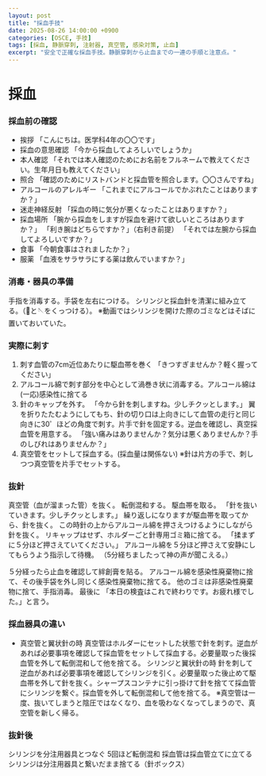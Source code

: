 ```yaml
---
layout: post
title: "採血手技"
date: 2025-08-26 14:00:00 +0900
categories: [OSCE, 手技]
tags: [採血, 静脈穿刺, 注射器, 真空管, 感染対策, 止血]
excerpt: "安全で正確な採血手技。静脈穿刺から止血までの一連の手順と注意点。"
---
```


# 採血

### 採血前の確認

- 挨拶
「こんにちは。医学科4年の〇〇です」
- 採血の意思確認
「今から採血してよろしいでしょうか」
- 本人確認
「それでは本人確認のためにお名前をフルネームで教えてください。生年月日も教えてください」
- 照合
「確認のためにリストバンドと採血管を照合します。〇〇さんですね」
- アルコールのアレルギー
「これまでにアルコールでかぶれたことはありますか？」
- 迷走神経反射
「採血の時に気分が悪くなったことはありますか？」
- 採血場所
「腕から採血をしますが採血を避けて欲しいところはありますか？」
「利き腕はどちらですか？」（右利き前提）
「それでは左腕から採血してよろしいですか？」
- 食事 
「今朝食事はされましたか？」
- 服薬
「血液をサラサラにする薬は飲んでいますか？」
 
 
### 消毒・器具の準備
 
手指を消毒する。手袋を左右につける。
シリンジと採血針を清潔に組み立てる。（💉と🪡をくっつける）。
※動画ではシリンジを開けた際のゴミなどはそばに置いておいていた。
 
 
### 実際に刺す

1. 刺す血管の7cm近位あたりに駆血帯を巻く
「きつすぎませんか？軽く握ってください」
2. アルコール綿で刺す部分を中心として渦巻き状に消毒する。アルコール綿は(一応)感染性に捨てる
3. 針のキャップを外す。
「今から針を刺しますね。少しチクッとします。」
翼を折りたたむようにしてもち、針の切り口は上向きにして血管の走行と同じ向きに30゜ほどの角度で刺す。片手で針を固定する。逆血を確認し、真空採血管を用意する。
「強い痛みはありませんか？気分は悪くありませんか？手のしびれはありませんか？」
4. 真空管をセットして採血する。(採血量は関係ない)
※針は片方の手で、刺しつつ真空管を片手でセットする。
 
 
### 抜針

真空管（血が溜まった管）を抜く。
転倒混和する。
駆血帯を取る。
「針を抜いていきます。少しチクッとします。」
繰り返しになりますが駆血帯を取ってから、針を抜く。
この時針の上からアルコール綿を押さえつけるようにしながら針を抜く。
リキャップはせず、ホルダーごと針専用ゴミ箱に捨てる。
「揉まずに５分ほど押さえていてください。」
アルコール綿を５分ほど押さえて安静にしてもらうよう指示して待機。
（5分経ちましたって神の声が聞こえる。）
 
５分経ったら止血を確認して絆創膏を貼る。
アルコール綿を感染性廃棄物に捨て、その後手袋を外し同じく感染性廃棄物に捨てる。
他のゴミは非感染性廃棄物に捨て、手指消毒。
最後に
「本日の検査はこれで終わりです。お疲れ様でした。」と言う。
 
### 採血器具の違い

- 真空管と翼状針の時
真空管はホルダーにセットした状態で針を刺す。逆血があれば必要事項を確認して採血管をセットして採血する。必要量取った後採血管を外して転倒混和して他を捨てる。
シリンジと翼状針の時
針を刺して逆血があれば必要事項を確認してシリンジを引く。必要量取った後止めて駆血帯を外して針を抜く。シャープスコンテナに引っ掛けて針を捨てて採血管にシリンジを繋ぐ。採血管を外して転倒混和して他を捨てる。
※真空管は一度、抜いてしまうと陰圧ではなくなり、血を吸わなくなってしまうので、真空管を新しく帰る。
 
### 抜針後

シリンジを分注用器具とつなぐ
5回ほど転倒混和
採血管は採血管立てに立てる
シリンジは分注用器具と繋いだまま捨てる（針ボックス）